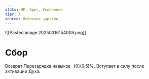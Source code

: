 ```yaml
---
stats: HP, Крит, Уклонение
tier: A
source: Небесное царство
---
```

![[Pasted image 20250316154009.png]]

# Сбор 
Возврат
Перезарядка навыков -{0}(0.5)%. Вступает в силу после активации Духа.
